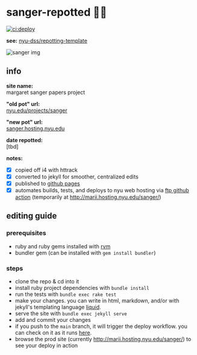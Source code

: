# sanger-repotted 🌱🍯 
[![ci:deploy](https://github.com/nyu-dss/sanger-repotted/workflows/ci:deploy/badge.svg)](https://github.com/nyu-dss/sanger-repotted/actions?query=workflow%3Aci%3Adeploy)

__see:__ [nyu-dss/repotting-template](https://github.com/nyu-dss/repotting-template/)

![sanger img](https://raw.githubusercontent.com/nyu-dss/sanger-repotted/main/src/images/aboutms/mainimage.png)

## info

__site name:__  
margaret sanger papers project

__"old pot" url:__   
[nyu.edu/projects/sanger](https://nyu.edu/projects/sanger)

__"new pot" url:__  
[sanger.hosting.nyu.edu](https://sanger.hosting.nyu.edu)

__date repotted:__  
[tbd]

__notes:__
- [x] copied off i4 with httrack
- [x] converted to jekyll for smoother, centralized edits
- [x] published to [github pages](https://nyu-dss.github.io/sanger-repotted/)
- [x] automates builds, tests, and deploys to nyu web hosting via [ftp github action](https://github.com/nyu-dss/sanger-repotted/blob/main/.github/workflows/deploy.yml) (temporarily at http://marii.hosting.nyu.edu/sanger/)

## editing guide

### prerequisites
- ruby and ruby gems installed with [rvm](https://rvm.io/rvm/install)
- bundler gem (can be installed with `gem install bundler`)

### steps
- clone the repo & cd into it
- install ruby project dependencies with `bundle install`
- run the tests with `bundle exec rake test`
- make your changes. you can write in html, markdown, and/or with jekyll's templating language [liquid](https://jekyllrb.com/docs/liquid/tags/).
- serve the site with `bundle exec jekyll serve`
- add and commit your changes
- if you push to the `main` branch, it will trigger the deploy workflow. you can check on it as it runs [here](https://github.com/nyu-dss/sanger-repotted/actions?query=workflow%3Aci%3Adeploy).
- browse the prod site (currently http://marii.hosting.nyu.edu/sanger/) to see your deploy in action
